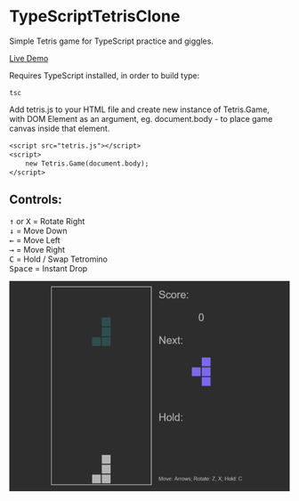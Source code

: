# TypeScriptTetrisClone
Simple Tetris game for TypeScript practice and giggles.  

[Live Demo](https://mihgol.github.io/TypeScriptTetrisClone/)

Requires TypeScript installed, in order to build type:
```
tsc
```

Add tetris.js to your HTML file and create new instance of Tetris.Game,  
with DOM Element as an argument, eg. document.body - to place game  
canvas inside that element.  

```
<script src="tetris.js"></script>
<script>
    new Tetris.Game(document.body);
</script>
```
## Controls:  
<kbd>↑</kbd> or <kbd>X</kbd>    = Rotate Right  
<kbd>↓</kbd>    = Move Down  
<kbd>←</kbd>    = Move Left  
<kbd>→</kbd>    = Move Right  
<kbd>C</kbd>    = Hold / Swap Tetromino  
<kbd>Space</kbd> = Instant Drop  


<img src="demo.gif" width="800" />